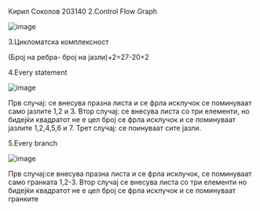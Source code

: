 Кирил Соколов 203140
2.Control Flow Graph

![image](https://user-images.githubusercontent.com/100873282/171431914-6a886d27-9760-4884-b744-aefe425b1944.png)

3.Цикломатска комплексност

(Број на ребра- број на јазли)+2=27-20+2

4.Every statement 

![image](https://user-images.githubusercontent.com/100873282/171461071-9eac20aa-28d8-40a3-8e89-1745b12cc05c.png)

Прв случај: се внесува празна листа и се фрла исклучок се поминуваат само јазлите 1,2 и 3.
Втор случај: се внесува листа со три елементи, но бидејќи квадратот не е цел број се фрла исклучок и се поминуваат јазлите 1,2,4,5,6 и 7.
Трет случај: се поинуваат сите јазли.

5.Every branch


![image](https://user-images.githubusercontent.com/100873282/171466398-a07e9442-c49e-4752-ad24-3faec666f9c8.png)

Прв случај:се внесува празна листа и се фрла исклучок, се поминуваат само гранката 1,2-3.
Втор случај се внесува листа со три елементи но бидејќи квадратот не е цел број се фрла исклучок и се поминуваат гранките

